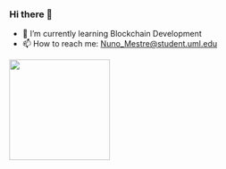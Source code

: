 ### Hi there 👋
- 🌱 I’m currently learning Blockchain Development
- 📫 How to reach me: Nuno_Mestre@student.uml.edu


<img height="180em" src="https://github-readme-stats.vercel.app/api?username=nunommestre&show_icons=true&hide_border=true&&count_private=true&include_all_commits=true" />
